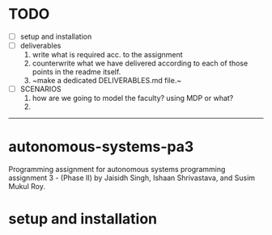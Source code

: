 # TODO
- [ ] setup and installation
- [ ] deliverables
    1. write what is required acc. to the assignment
    2. counterwrite what we have delivered according to each of those points in the readme itself.
    3. ~make a dedicated DELIVERABLES.md file.~
- [ ] SCENARIOS
    1. how are we going to model the faculty? using MDP or what?
    2. 
---

# autonomous-systems-pa3
Programming assignment for autonomous systems programming assignment 3 - (Phase II) by Jaisidh Singh, Ishaan Shrivastava, and Susim Mukul Roy.

# setup and installation

# 